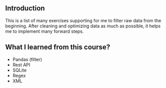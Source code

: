 ## Introduction

This is a list of many exercises supporting for me to filter raw data from the beginning. After cleaning and optimizing data as much as possible, it helps me to implement many forward steps.

## What I learned from this course?

* Pandas (filter)
* Rest API
* SQLite
* Regex
* XML
